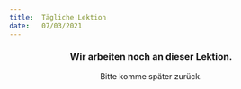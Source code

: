 ```yaml
---
title:  Tägliche Lektion
date:   07/03/2021
---
```


### <center>Wir arbeiten noch an dieser Lektion.</center>
<center>Bitte komme später zurück.</center>